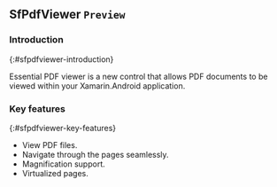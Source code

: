 ## SfPdfViewer `Preview`

### Introduction
{:#sfpdfviewer-introduction}

Essential PDF viewer is a new control that allows PDF documents to be viewed within your Xamarin.Android application.

### Key features 
{:#sfpdfviewer-key-features}

* View PDF files.
* Navigate through the pages seamlessly.
* Magnification support.
* Virtualized pages.